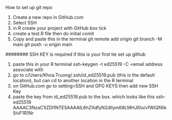How to set up git repo
1. Create a new repo in GitHub.com
2. Select SSH 
3. in R create your project with GitHub box tick
4. create a test.R file then do initial comit
5. Copy and paste this in the terminal
git remote add origin <your SSH>
git branch -M main
git push -u origin main

######## SSH KEY is required if this is your first tie set up github
1. paste this in your R terminal  ssh-keygen -t ed25519 -C <email address associate with <github account>
2. go to c/Users/Khoa.Truong/.ssh/id_ed25519.pub (this is the default location), but can cd to another location in the R terminal
3. on GitHub.com go to setting>SSH and GPG KEYS then add new SSH Key
4. paste the key  from id_ed25519.pub to the box. which looks like this ssh-ed25519 AAAAC3NzaC1lZDI1NTE5AAAAIL6hZXdfyN2dlIym68LMHJl0o/vfWiQf8ik5lvF1R1Nr <email address associate with github account>
